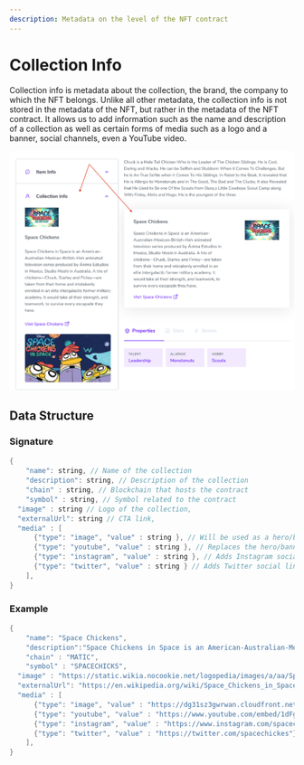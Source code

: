 ```yaml
---
description: Metadata on the level of the NFT contract
---
```


# Collection Info

Collection info is metadata about the collection, the brand, the company to which the NFT belongs. Unlike all other metadata, the collection info is not stored in the metadata of the NFT, but rather in the metadata of the NFT contract. It allows us to add information such as the name and description of a collection as well as certain forms of media such as a logo and a banner, social channels, even a YouTube video.

![Information about the contract of a certain NFT](../../.gitbook/assets/image%20%288%29.png)

## Data Structure

### Signature

```java
{
	"name": string, // Name of the collection
	"description": string, // Description of the collection
	"chain" : string, // Blockchain that hosts the contract
	"symbol" : string, // Symbol related to the contract
  "image" : string // Logo of the collection,
  "externalUrl": string // CTA link,
  "media" : [
      {"type": "image", "value" : string }, // Will be used as a hero/banner image
      {"type": "youtube", "value" : string }, // Replaces the hero/banner image with an embeded video
      {"type": "instagram", "value" : string }, // Adds Instagram social link
      {"type": "twitter", "value" : string } // Adds Twitter social link
    ],
}

```

### Example

```java
{
	"name": "Space Chickens",
	"description":"Space Chickens in Space is an American-Australian-Mexican-British-Irish animated television series produced by Ánima Estudios in Mexico, Studio Moshi in Australia. A trio of chickens—Chuck, Starley and Finley—are taken from their home and mistakenly enrolled in an elite intergalactic former military academy. It would take all their strength, and teamwork, to survive every escapade they have.",
	"chain" : "MATIC",
	"symbol" : "SPACECHICKS",
  "image" : "https://static.wikia.nocookie.net/logopedia/images/a/aa/Space_Chickens_in_Space.jpg",
  "externalUrl": "https://en.wikipedia.org/wiki/Space_Chickens_in_Space",
  "media" : [
      {"type": "image", "value" : "https://dg31sz3gwrwan.cloudfront.net/fanart/355763/1357791-0-q80.jpg"},
      {"type": "youtube", "value" : "https://www.youtube.com/embed/1dFgZwpeokk"},
      {"type": "instagram", "value" : "https://www.instagram.com/spacechickes"},
      {"type": "twitter", "value" : "https://twitter.com/spacechickes"}
    ],
}
```

